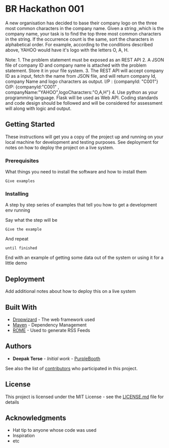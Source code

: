 # BR Hackathon 001

A new organisation has decided to base their company logo on the three most common characters in the company name. Given a string ,which is the company name, your task is to find the top three most common characters in the string. If the occurrence count is the same, sort the characters in alphabetical order.
    For example, according to the conditions described above,
    YAHOO would have it's logo with the letters O, A, H.
    
Note:
    1. The problem statement must be exposed as an REST API
    2. A JSON file of company ID and company name is attached with the problem statement. Store it in your file system.
    3. The REST API will accept company ID as a input, fetch the name from JSON file, and will return company Id, company Name and logo characters as output.
        I/P : {companyId: "C001"}
        O/P: {companyId:"C001" , companyName:"YAHOO",logoCharacters:"O,A,H"}
    4. Use python as your programming language. Flask will be used as Web API. Coding standards and code design should be followed and will be considered for assessment will along with logic and output.

## Getting Started

These instructions will get you a copy of the project up and running on your local machine for development and testing purposes. See deployment for notes on how to deploy the project on a live system.

### Prerequisites

What things you need to install the software and how to install them

```
Give examples
```

### Installing

A step by step series of examples that tell you how to get a development env running

Say what the step will be

```
Give the example
```

And repeat

```
until finished
```

End with an example of getting some data out of the system or using it for a little demo

## Deployment

Add additional notes about how to deploy this on a live system

## Built With

* [Dropwizard](http://www.dropwizard.io/1.0.2/docs/) - The web framework used
* [Maven](https://maven.apache.org/) - Dependency Management
* [ROME](https://rometools.github.io/rome/) - Used to generate RSS Feeds

## Authors

* **Deepak Terse** - *Initial work* - [PurpleBooth](https://github.com/PurpleBooth)

See also the list of [contributors](https://github.com/your/project/contributors) who participated in this project.

## License

This project is licensed under the MIT License - see the [LICENSE.md](LICENSE.md) file for details

## Acknowledgments

* Hat tip to anyone whose code was used
* Inspiration
* etc
